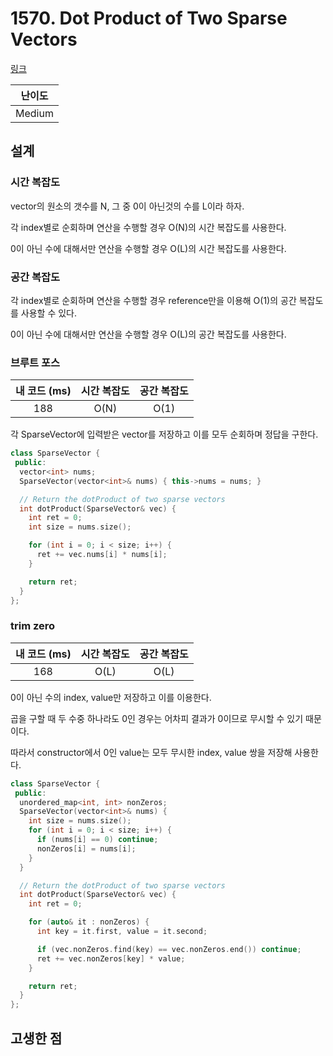 # 1570. Dot Product of Two Sparse Vectors

[링크](https://leetcode.com/problems/dot-product-of-two-sparse-vectors/)

| 난이도 |
| :----: |
| Medium |

## 설계

### 시간 복잡도

vector의 원소의 갯수를 N, 그 중 0이 아닌것의 수를 L이라 하자.

각 index별로 순회하며 연산을 수행할 경우 O(N)의 시간 복잡도를 사용한다.

0이 아닌 수에 대해서만 연산을 수행할 경우 O(L)의 시간 복잡도를 사용한다.

### 공간 복잡도

각 index별로 순회하며 연산을 수행할 경우 reference만을 이용해 O(1)의 공간 복잡도를 사용할 수 있다.

0이 아닌 수에 대해서만 연산을 수행할 경우 O(L)의 공간 복잡도를 사용한다.

### 브루트 포스

| 내 코드 (ms) | 시간 복잡도 | 공간 복잡도 |
| :----------: | :---------: | :---------: |
|     188      |    O(N)     |    O(1)     |

각 SparseVector에 입력받은 vector를 저장하고 이를 모두 순회하며 정답을 구한다.

```cpp
class SparseVector {
 public:
  vector<int> nums;
  SparseVector(vector<int>& nums) { this->nums = nums; }

  // Return the dotProduct of two sparse vectors
  int dotProduct(SparseVector& vec) {
    int ret = 0;
    int size = nums.size();

    for (int i = 0; i < size; i++) {
      ret += vec.nums[i] * nums[i];
    }

    return ret;
  }
};
```

### trim zero

| 내 코드 (ms) | 시간 복잡도 | 공간 복잡도 |
| :----------: | :---------: | :---------: |
|     168      |    O(L)     |    O(L)     |

0이 아닌 수의 index, value만 저장하고 이를 이용한다.

곱을 구할 때 두 수중 하나라도 0인 경우는 어차피 결과가 0이므로 무시할 수 있기 때문이다.

따라서 constructor에서 0인 value는 모두 무시한 index, value 쌍을 저장해 사용한다.

```cpp
class SparseVector {
 public:
  unordered_map<int, int> nonZeros;
  SparseVector(vector<int>& nums) {
    int size = nums.size();
    for (int i = 0; i < size; i++) {
      if (nums[i] == 0) continue;
      nonZeros[i] = nums[i];
    }
  }

  // Return the dotProduct of two sparse vectors
  int dotProduct(SparseVector& vec) {
    int ret = 0;

    for (auto& it : nonZeros) {
      int key = it.first, value = it.second;

      if (vec.nonZeros.find(key) == vec.nonZeros.end()) continue;
      ret += vec.nonZeros[key] * value;
    }

    return ret;
  }
};
```

## 고생한 점
